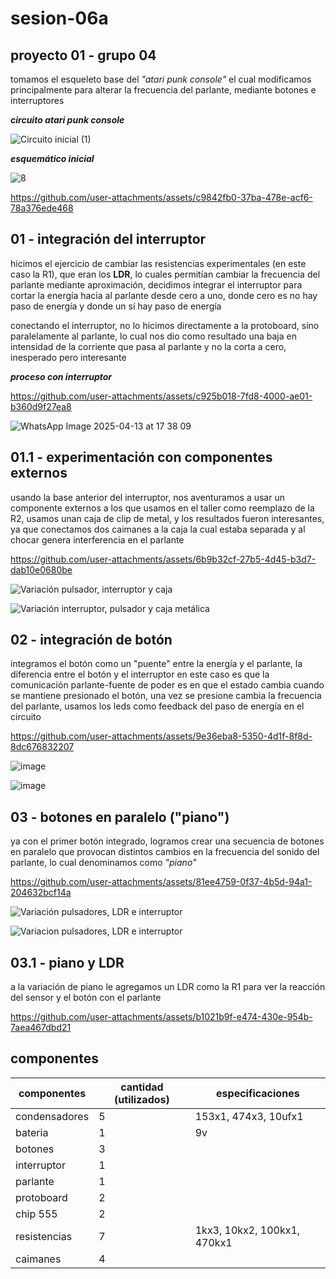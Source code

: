 # sesion-06a

## proyecto 01 - grupo 04

tomamos el esqueleto base del _"atari punk console"_ el cual modificamos principalmente para alterar la frecuencia del parlante, mediante botones e interruptores

___circuito atari punk console___

![Circuito inicial (1)](https://github.com/user-attachments/assets/7c2c735d-090f-40ac-bf55-433cc590ef26)

___esquemático inicial___

![8](https://github.com/user-attachments/assets/ae5d5bd5-2b3c-453f-b7b8-5736a613c7cc)

https://github.com/user-attachments/assets/c9842fb0-37ba-478e-acf6-78a376ede468

## 01 - integración del interruptor

hicimos el ejercicio de cambiar las resistencias experimentales (en este caso la R1), que eran los __LDR__, lo cuales permitían cambiar la frecuencia del parlante mediante aproximación, decidimos integrar el interruptor para cortar la energía hacia al parlante desde cero a uno, donde cero es no hay paso de energía y donde un sí hay paso de energía

conectando el interruptor, no lo hicimos directamente a la protoboard, sino paralelamente al parlante, lo cual nos dio como resultado una baja en intensidad de la corriente que pasa al parlante y no la corta a cero, inesperado pero interesante

___proceso con interruptor___

https://github.com/user-attachments/assets/c925b018-7fd8-4000-ae01-b360d9f27ea8

![WhatsApp Image 2025-04-13 at 17 38 09](https://github.com/user-attachments/assets/10f210cc-c513-4227-8e87-99c0804f16a9)

## 01.1 - experimentación con componentes externos

usando la base anterior del interruptor, nos aventuramos a usar un componente externos a los que usamos en el taller como reemplazo de la R2, usamos unan caja de clip de metal, y los resultados fueron interesantes, ya que conectamos dos caimanes a la caja la cual estaba separada y al chocar genera interferencia en el parlante

https://github.com/user-attachments/assets/6b9b32cf-27b5-4d45-b3d7-dab10e0680be

![Variación pulsador, interruptor y caja](https://github.com/user-attachments/assets/ae7817ff-45d7-4247-b003-7f83755227d3)

![Variación interruptor, pulsador y caja metálica](https://github.com/user-attachments/assets/0b5f8a28-8946-4610-a0a7-f48cdbf57ce3)

## 02 - integración de botón

integramos el botón como un "puente" entre la energía y el parlante, la diferencia entre el botón y el interruptor en este caso es que la comunicación parlante-fuente de poder es en que el estado cambia cuando se mantiene presionado el botón, una vez se presione cambia la frecuencia del parlante, usamos los leds como feedback del paso de energía en el circuito

https://github.com/user-attachments/assets/9e36eba8-5350-4d1f-8f8d-8dc676832207

![image](https://github.com/user-attachments/assets/f514babf-ab69-4763-80a5-6c2e6193bbb4)

![image](https://github.com/user-attachments/assets/70343a13-2945-4440-8f2c-47be0a60ac18)

## 03 - botones en paralelo ("piano")

ya con el primer botón integrado, logramos crear una secuencia de botones en paralelo que provocan distintos cambios en la frecuencia del sonido del parlante, lo cual denominamos como _"piano"_

https://github.com/user-attachments/assets/81ee4759-0f37-4b5d-94a1-204632bcf14a

![Variación pulsadores, LDR e interruptor](https://github.com/user-attachments/assets/78f6d7cf-3101-4b0d-a2c6-dd3cf3b7af5c)

![Variacion pulsadores, LDR e interruptor](https://github.com/user-attachments/assets/9432e544-c3ce-41df-9091-686b7fbee21a)

## 03.1 - piano y LDR

a la variación de piano le agregamos un LDR como la R1 para ver la reacción del sensor y el botón con el parlante

https://github.com/user-attachments/assets/b1021b9f-e474-430e-954b-7aea467dbd21

## componentes

| componentes |  cantidad (utilizados) | especificaciones |
|----------|----------|----------|
| condensadores    |  5  | 153x1, 474x3, 10ufx1   |
| bateria   | 1   | 9v   |
| botones    | 3   |    |
| interruptor    | 1   |    |
| parlante    | 1   |    |
| protoboard    | 2   |   |
| chip 555   | 2   |    |
| resistencias    | 7   | 1kx3, 10kx2, 100kx1, 470kx1   |
| caimanes   | 4   |    |
